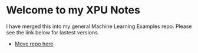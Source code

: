 # Welcome to my XPU Notes

I have merged this into my general Machine Learning Examples repo. Please see the link below for lastest versions.

* <a href="[Examples/readme.md](https://github.com/phillipscarroll/ml_examples/)">Move repo here</a>